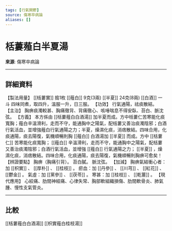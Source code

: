 ```yaml
---
tags: [行氣開鬱]
source: 傷寒卒病論
aliases: []
---
```


# 栝蔞薤白半夏湯

**來源**: 傷寒卒病論  

---

## 詳細資料
【製法用量】 [[栝蔞實]] 搗1枚 [[薤白]] 9克(3兩) [[半夏]] 24克(8兩) [[白酒]] 一斗
四味同煮，取四升，溫服一升，日三服。
【功效】
行氣通陽，祛痰散結。
【主治】
胸痹痰濁較甚、胸痛徹背、背痛徹心、咳唾喘息不得安臥、苔白、脈沈弦。
【方義】
本方係由 [[栝蔞薤白白酒湯]] 加半夏而成。方中栝蔞仁苦寒能化痰寬胸；薤白辛溫滑利，走而不守，能通胸中之陽氣，配栝蔞又善治痰濁陰邪；白酒行氣活血，並增強薤白行氣通陽之力；半夏，燥濕化痰，消痞散結。四味合用，化痰通陽，痰去陽復，氣機順暢則胸 [[薤白]] 白酒湯加 [[半夏]] 而成。方中 [[栝蔞仁]] 苦寒能化痰寬胸； [[薤白]] 辛溫滑利，走而不守，能通胸中之陽氣，配栝蔞又善治痰濁陰邪；白酒行氣活血，並增強 [[薤白]] 行氣通陽之力； [[半夏]] ，燥濕化痰，消痞散結。四味合用，化痰通陽，痰去陽復，氣機順暢則胸痹可愈矣！
【辨證要點】
胸痹（胸痛引背）。
苔白膩。
脈沈弦。
【加減】
胸痹氣結衝心者：加 [[枳實]] 、 [[厚朴]] 、 [[桂枝]] 。
瘀血：加 [[丹參]] 、 [[川芎]] 、 [[紅花]] 、 [[鬱金]] 。
氣虛：加 [[黨參]] 、 [[茯苓]] 。
寒甚：加 [[桂枝]] 、 [[乾薑]] 。
【現代應用】
心絞痛、肋間神經痛、心律失常、胸部軟組織損傷、肋間軟骨炎、肺氣腫、慢性支氣管炎。

---

## 比較
[[栝蔞薤白白酒湯]]
[[枳實薤白桂枝湯]]
